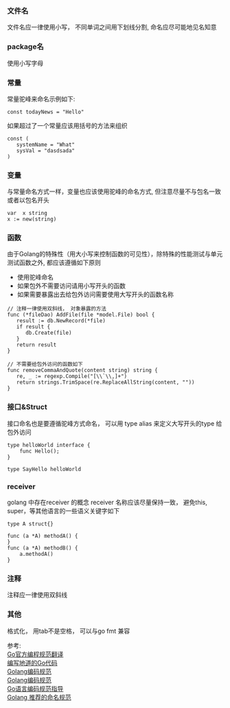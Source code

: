 




### 文件名      
文件名应一律使用小写， 不同单词之间用下划线分割, 命名应尽可能地见名知意

### package名
使用小写字母

### 常量
常量驼峰来命名示例如下:

```golang
const todayNews = "Hello"
```
如果超过了一个常量应该用括号的方法来组织
```golang
const (
   systemName = "What"
   sysVal = "dasdsada"
)
```

### 变量
与常量命名方式一样，变量也应该使用驼峰的命名方式, 但注意尽量不与包名一致或者以包名开头
```golang
var  x string
x := new(string)
```

### 函数
由于Golang的特殊性（用大小写来控制函数的可见性），除特殊的性能测试与单元测试函数之外, 都应该遵循如下原则        
* 使用驼峰命名
* 如果包外不需要访问请用小写开头的函数
* 如果需要暴露出去给包外访问需要使用大写开头的函数名称


```golang
// 注释一律使用双斜线， 对象暴露的方法
func (*fileDao) AddFile(file *model.File) bool {
   result := db.NewRecord(*file)
   if result {
      db.Create(file)
   }
   return result
}
 
// 不需要给包外访问的函数如下
func removeCommaAndQuote(content string) string {
   re, _ := regexp.Compile("[\\`\\,]+")
   return strings.TrimSpace(re.ReplaceAllString(content, ""))
}

```

### 接口&Struct
接口命名也是要遵循驼峰方式命名， 可以用 type alias 来定义大写开头的type 给包外访问
```golang
type helloWorld interface {
    func Hello();
}

type SayHello helloWorld
```

### receiver
golang 中存在receiver 的概念 receiver 名称应该尽量保持一致， 避免this, super，等其他语言的一些语义关键字如下

```golang
type A struct{}

func (a *A) methodA() {
}
func (a *A) methodB() {
    a.methodA()
}
```

### 注释        
注释应一律使用双斜线

### 其他
格式化， 用tab不是空格， 可以与go fmt 兼容





参考:   
[Go官方编程规范翻译](http://www.gonglin91.com/2018/03/30/go-code-review-comments/)      
[编写地道的Go代码](https://colobu.com/2017/02/07/write-idiomatic-golang-codes/)     
[Golang编码规范](https://segmentfault.com/a/1190000000464394)   
[Golang编码规范](https://www.jianshu.com/p/ea7dfe61f705)    
[Go语言编码规范指导](https://zhuanlan.zhihu.com/p/63250689)     
[Golang 推荐的命名规范](https://juejin.im/post/5c6b6c266fb9a04a08223d6c)
